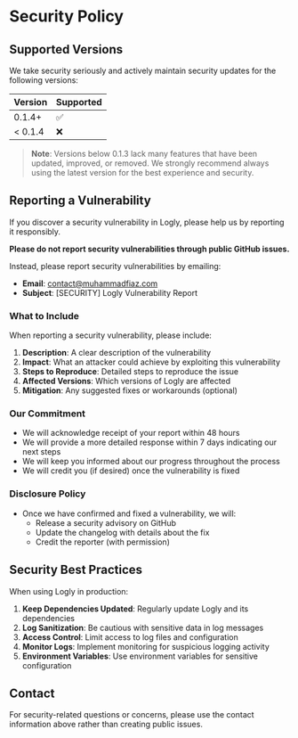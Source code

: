 # Security Policy

## Supported Versions

We take security seriously and actively maintain security updates for the following versions:

| Version | Supported          |
| ------- | ------------------ |
| 0.1.4+  | :white_check_mark: |
| < 0.1.4 | :x:                |

> **Note**: Versions below 0.1.3 lack many features that have been updated, improved, or removed. We strongly recommend always using the latest version for the best experience and security.

## Reporting a Vulnerability

If you discover a security vulnerability in Logly, please help us by reporting it responsibly.

**Please do not report security vulnerabilities through public GitHub issues.**

Instead, please report security vulnerabilities by emailing:
- **Email**: contact@muhammadfiaz.com
- **Subject**: [SECURITY] Logly Vulnerability Report

### What to Include

When reporting a security vulnerability, please include:

1. **Description**: A clear description of the vulnerability
2. **Impact**: What an attacker could achieve by exploiting this vulnerability
3. **Steps to Reproduce**: Detailed steps to reproduce the issue
4. **Affected Versions**: Which versions of Logly are affected
5. **Mitigation**: Any suggested fixes or workarounds (optional)

### Our Commitment

- We will acknowledge receipt of your report within 48 hours
- We will provide a more detailed response within 7 days indicating our next steps
- We will keep you informed about our progress throughout the process
- We will credit you (if desired) once the vulnerability is fixed

### Disclosure Policy

- Once we have confirmed and fixed a vulnerability, we will:
  - Release a security advisory on GitHub
  - Update the changelog with details about the fix
  - Credit the reporter (with permission)

## Security Best Practices

When using Logly in production:

1. **Keep Dependencies Updated**: Regularly update Logly and its dependencies
2. **Log Sanitization**: Be cautious with sensitive data in log messages
3. **Access Control**: Limit access to log files and configuration
4. **Monitor Logs**: Implement monitoring for suspicious logging activity
5. **Environment Variables**: Use environment variables for sensitive configuration

## Contact

For security-related questions or concerns, please use the contact information above rather than creating public issues.
